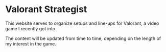 # Valorant Strategist

This website serves to organize setups and line-ups for Valorant, a video game I recently got into.

The content will be updated from time to time, depending on the length of my interest in the game.
